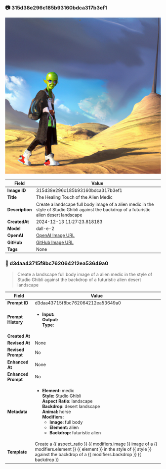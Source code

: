 

### 📷 315d38e296c185b93160bdca317b3ef1 


![data.id](./315d38e296c185b93160bdca317b3ef1.jpg)


| Field          | Value                                                                                                                     |
|----------------|---------------------------------------------------------------------------------------------------------------------------|
| **Image ID**             | 315d38e296c185b93160bdca317b3ef1                                                                                                             |
| **Title**           | The Healing Touch of the Alien Medic                                                                                                       |
| **Description**           | Create a landscape full body image of a alien medic in the style of Studio Ghibli against the backdrop of a futuristic alien desert landscape                                                                                                       |
| **CreatedAt**        | 2024-12-13 11:27:23.818183                                                                                                        |
| **Model**        | dall-e-2                                                                                                        |
| **OpenAI**         | [OpenAI Image URL](https://oaidalleapiprodscus.blob.core.windows.net/private/org-TZj0gKpq3CiXdXNznVOkBYav/user-t5KW5S6yYiCS0u4yDWasqnEP/img-vLikWcUebbQiCfDU58tAegsp.png?st=2024-12-13T10%3A27%3A17Z&se=2024-12-13T12%3A27%3A17Z&sp=r&sv=2024-08-04&sr=b&rscd=inline&rsct=image/png&skoid=d505667d-d6c1-4a0a-bac7-5c84a87759f8&sktid=a48cca56-e6da-484e-a814-9c849652bcb3&skt=2024-12-13T03%3A08%3A55Z&ske=2024-12-14T03%3A08%3A55Z&sks=b&skv=2024-08-04&sig=xAfQFuY/rxbqG%2B%2B9NQPtx3bneJYtE4cfSEgz6ocrdUA%3D)                                                                                |
| **GitHub**         | [GitHub Image URL](https://raw.githubusercontent.com/Caneta-Silva/studio-ghibli/refs/heads/main/images/315d38e296c185b93160bdca317b3ef1/315d38e296c185b93160bdca317b3ef1.jpg)                                                                                |
| **Tags**       | None                                                                                                                   |

### 📜 d3daa43715f8bc762064212ea53649a0

> Create a landscape full body image of a alien medic in the style of Studio Ghibli against the backdrop of a futuristic alien desert landscape

| Field          | Value                                                                                                                                                                      |
|----------------|----------------------------------------------------------------------------------------------------------------------------------------------------------------------------|
| **Prompt ID**  | d3daa43715f8bc762064212ea53649a0                                                                                                                                                            |
| **Prompt History** | <ul><li>**Input:**  <br> **Output:**  <br> **Type:** </li></ul> |
| **Created At** |                                                                                                                                                    |
| **Revised At** | None                                                                                                                                                   |
| **Revised Prompt** | No                                                                                                                                                                      |
| **Enhanced At** | None                                                                                                                                                  |
| **Enhanced Prompt** | No                                                                                                                                                                    |
| **Metadata**   | <ul><li>**Element:** medic <br> **Style:** Studio Ghibli <br> **Aspect Ratio:** landscape <br> **Backdrop:** desert landscape <br> **Animal:** horse <br> **Modifiers:**<ul><li>**Image:** full body</li><li>**Element:** alien</li><li>**Backdrop:** futuristic alien</li></ul></li></ul> |
| **Template**   | Create a {{ aspect_ratio }} {{ modifiers.image }} image of a {{ modifiers.element }} {{ element }} in the style of {{ style }} against the backdrop of a {{ modifiers.backdrop }} {{ backdrop }}                                                                                                                                           |


